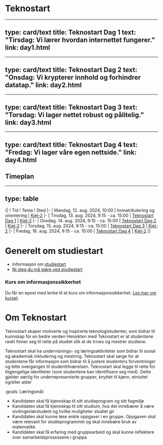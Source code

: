 # Teknostart


---
type: card/text
title: Teknostart Dag 1
text: "Tirsdag: Vi lærer hvordan internettet fungerer."
link: day1.html
---

---
type: card/text
title: Teknostart Dag 2
text: "Onsdag: Vi krypterer innhold og forhindrer datatap."
link: day2.html
---

---
type: card/text
title: Teknostart Dag 3
text: "Torsdag: Vi lager nettet robust og pålitelig."
link: day3.html
---

---
type: card/text
title: Teknostart Dag 4
text: "Fredag: Vi lager våre egen nettside."
link: day4.html
---


## Timeplan

---
type: table
---
{|
! Tid
! Tema
! Sted
|-
| Mandag, 12. aug. 2024, 10:00
| Immatrikulering og orientering
| [Kjel-2](https://link.mazemap.com/N99JNTeY)
|-
| Tirsdag, 13. aug. 2024, 9:15 - ca. 15:00
| [Teknostart Dag 1](day1.html)
| [Kjel-2](https://link.mazemap.com/N99JNTeY)
|-
| Onsdag, 14. aug. 2024, 9:15 - ca. 15:00
| [Teknostart Dag 2](day2.html)
| [Kjel-2](https://link.mazemap.com/N99JNTeY)
|-
| Torsdag, 15. aug. 2024, 9:15 - ca. 15:00
| [Teknostart Dag 3](day3.html)
| [Kjel-2](https://link.mazemap.com/N99JNTeY)
|-
| Fredag, 16. aug. 2024, 9:15 - ca. 15:00
| [Teknostart Dag 4](day4.html)
| [Kjel-2](https://link.mazemap.com/N99JNTeY)
|}


# Generelt om studiestart

* Informasjon om [studiestart](https://www.ntnu.no/studier/mtkom/studiestart)
* [Ni steg du må gjøre ved studiestart](https://i.ntnu.no/ny-student)


### Kurs om informasjonssikkerhet

Du får en epost med lenke til et kurs om informasjonssikkerhet. [Les mer om kurset](information-security.html).


# Om Teknostart

Teknostart skaper motiverte og inspirerte teknologistudenter, som bidrar til kunnskap for en bedre verden 
Hensikten med Teknostart er at studentene raskt finner seg til rette på studiet slik at de trives og mestrer studiene. 

Teknostart skal ha undervisnings- og læringsaktiviteter som bidrar til sosial og akademisk inkludering og mestring. Teknostart skal sørge for at studentene får informasjon som bidrar til å justere studenters forventninger og lette overgangen til studenttilværelsen. Teknostart skal legge til rette for tilgjengelige identiteter (som studentene kan identifisere seg med). Dette gjelder særlig for underrepresenterte grupper, knyttet til kjønn, etnisitet og/eller alder 


:goals: Læringsmål: 

* Kandidaten skal få kjennskap til sitt studieprogram og sitt fagmiljø 
* Kandidaten skal få kjennskap til sitt studium, hva det innebærer å være sivilingeniørstudent og hvilke muligheter studiet gir 
* Kandidaten skal kunne løse enkle oppgaver i en gruppe. Oppgaven skal være relevant for studieprogrammet og skal innebære bruk av matematikk 
* Kandidaten skal få erfaring med gruppearbeid og skal kunne reflektere over samarbeidsprosessene i gruppa 